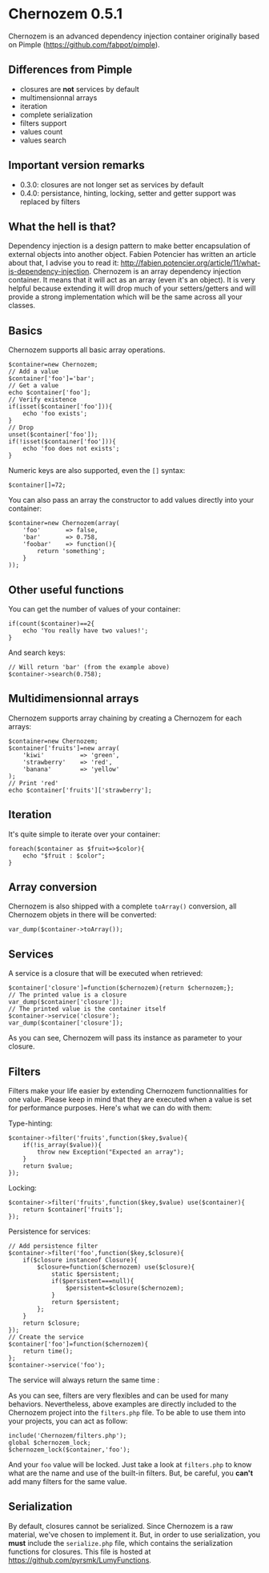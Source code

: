 Chernozem 0.5.1
===============

Chernozem is an advanced dependency injection container originally based on Pimple (https://github.com/fabpot/pimple).

Differences from Pimple
-----------------------

- closures are __not__ services by default
- multimensionnal arrays
- iteration
- complete serialization
- filters support
- values count
- values search

Important version remarks
-------------------------

- 0.3.0: closures are not longer set as services by default
- 0.4.0: persistance, hinting, locking, setter and getter support was replaced by filters

What the hell is that?
----------------------

Dependency injection is a design pattern to make better encapsulation of external objects into another object. Fabien Potencier has written an article about that, I advise you to read it: http://fabien.potencier.org/article/11/what-is-dependency-injection. Chernozem is an array dependency injection container. It means that it will act as an array (even it's an object). It is very helpful because extending it will drop much of your setters/getters and will provide a strong implementation which will be the same across all your classes.

Basics
------

Chernozem supports all basic array operations.

    $container=new Chernozem;
    // Add a value
    $container['foo']='bar';
    // Get a value
    echo $container['foo'];
    // Verify existence
    if(isset($container['foo'])){
        echo 'foo exists';
    }
    // Drop
    unset($container['foo']);
    if(!isset($container['foo'])){
        echo 'foo does not exists';
    }

Numeric keys are also supported, even the `[]` syntax:

    $container[]=72;

You can also pass an array the constructor to add values directly into your container:

    $container=new Chernozem(array(
        'foo'       => false,
        'bar'       => 0.758,
        'foobar'    => function(){
            return 'something';
        }
    ));

Other useful functions
----------------------

You can get the number of values of your container:

    if(count($container)==2{
        echo 'You really have two values!';
    }

And search keys:

    // Will return 'bar' (from the example above)
    $container->search(0.758);

Multidimensionnal arrays
------------------------

Chernozem supports array chaining by creating a Chernozem for each arrays:

    $container=new Chernozem;
    $container['fruits']=new array(
        'kiwi'          => 'green',
        'strawberry'    => 'red',
        'banana'        => 'yellow'
    );
    // Print 'red'
    echo $container['fruits']['strawberry'];

Iteration
---------

It's quite simple to iterate over your container:

    foreach($container as $fruit=>$color){
        echo "$fruit : $color";
    }

Array conversion
----------------

Chernozem is also shipped with a complete `toArray()` conversion, all Chernozem objets in there will be converted:

    var_dump($container->toArray());

Services
--------

A service is a closure that will be executed when retrieved:

    $container['closure']=function($chernozem){return $chernozem;};
    // The printed value is a closure
    var_dump($container['closure']);
    // The printed value is the container itself
    $container->service('closure');
    var_dump($container['closure']);

As you can see, Chernozem will pass its instance as parameter to your closure.

Filters
-------

Filters make your life easier by extending Chernozem functionnalities for one value. Please keep in mind that they are executed when a value is set for performance purposes. Here's what we can do with them:

Type-hinting:

    $container->filter('fruits',function($key,$value){
        if(!is_array($value)){
            throw new Exception("Expected an array");
        }
        return $value;
    });

Locking:

    $container->filter('fruits',function($key,$value) use($container){
        return $container['fruits'];
    });

Persistence for services:

    // Add persistence filter
    $container->filter('foo',function($key,$closure){
        if($closure instanceof Closure){
            $closure=function($chernozem) use($closure){
                static $persistent;
                if($persistent===null){
                    $persistent=$closure($chernozem);
                }
                return $persistent;
            };
        }
        return $closure;
    });
    // Create the service
    $container['foo']=function($chernozem){
        return time();
    };
    $container->service('foo');

The service will always return the same time :

As you can see, filters are very flexibles and can be used for many behaviors. Nevertheless, above examples are directly included to the Chernozem project into the `filters.php` file. To be able to use them into your projects, you can act as follow:

    include('Chernozem/filters.php');
    global $chernozem_lock;
    $chernozem_lock($container,'foo');

And your `foo` value will be locked. Just take a look at `filters.php` to know what are the name and use of the built-in filters. But, be careful, you __can't__ add many filters for the same value.

Serialization
-------------

By default, closures cannot be serialized. Since Chernozem is a raw material, we've chosen to implement it. But, in order to use serialization, you __must__ include the `serialize.php` file, which contains the serialization functions for closures. This file is hosted at https://github.com/pyrsmk/LumyFunctions.
